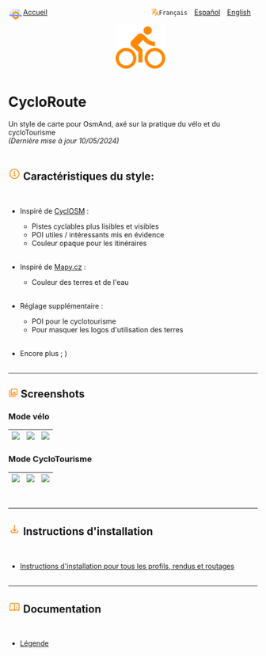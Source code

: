 <span style="float:left;"><img src="icon/logo_OsmAnd-Rendering.svg" width="30" /> </span>
<span style="float:left;"><a href="https://osmand-rendering.github.io/index.html">Accueil</a>&emsp;</span>

    
<span style="float:right;"><a href="README_EN.md">English</a>&emsp;</span>
<span style="float:right;"><a href="README_ES.md">Español</a>&emsp;</span>
<span style="float:right;"><code>Français</code>&emsp;</span>
<span style="float:right;"> <img src="icon/translate.svg" width="17" /> </span> 
<br>

<p style="text-align:center;"> <img src="icon/bicycle.svg" width="100" class="center"> </p>

# CycloRoute

Un style de carte pour OsmAnd, axé sur la pratique du vélo et du cycloTourisme<br>
*(Dernière mise à jour 10/05/2024)*<br><br>

## <img src="icon/info.svg" width="25" > Caractéristiques du style:
<br>

- Inspiré de [CyclOSM](https://www.cyclosm.org/) : 

    - Pistes cyclables plus lisibles et visibles
    - POI utiles / intéressants mis en évidence
    - Couleur opaque pour les itinéraires<br><br>

- Inspiré de [Mapy.cz](https://en.mapy.cz/) :
    - Couleur des terres et de l'eau<br><br>

- Réglage supplémentaire :
    - POI pour le cyclotourisme
    - Pour masquer les logos d'utilisation des terres<br><br>
- Encore plus ; )
<br><br>

---
## <img src="icon/screenshot.svg" width="20" > Screenshots<br>
### Mode vélo
| <img src="Screenshots/CycloRoute_Cycling-1.png" width="250" /> | <img src="Screenshots/CycloRoute_Cycling-2.png" width="250" /> | <img src="Screenshots/CycloRoute_Cycling-3.png" width="250" /> |
| :-------------: | :-------------: | :-------------: |

### Mode CycloTourisme
| <img src="Screenshots/CycloRoute_Touring-1.png" width="250" /> | <img src="Screenshots/CycloRoute_Touring-2.png" width="250" /> | <img src="Screenshots/CycloRoute_Touring-3.png" width="250" /> |
| :-------------: | :-------------: | :-------------: |
<br>

---

## <img src="icon/download.svg" width="25" > Instructions d'installation
<br>

- [Instructions d'installation pour tous les profils, rendus et routages](https://github.com/OsmAnd-Rendering/.github/wiki/FR%E2%80%94T%C3%A9l%C3%A9chargement-et-Installation)
<br><br>

---

## <img src="icon/book_info.svg" width="25" > Documentation
<br>

- [Légende](https://www.cyclosm.org/legend.html)<br>
